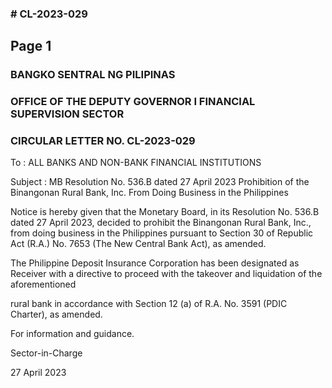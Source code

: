 ### # CL-2023-029

## Page 1

### BANGKO SENTRAL NG PILIPINAS

### OFFICE OF THE DEPUTY GOVERNOR I FINANCIAL SUPERVISION SECTOR

### CIRCULAR LETTER NO. CL-2023-029

To : ALL BANKS AND NON-BANK FINANCIAL INSTITUTIONS

Subject : MB Resolution No. 536.B dated 27 April 2023 Prohibition of the Binangonan Rural Bank, Inc. From Doing Business in the Philippines

Notice is hereby given that the Monetary Board, in its Resolution No. 536.B dated 27 April 2023, decided to prohibit the Binangonan Rural Bank, Inc., from doing business in the Philippines pursuant to Section 30 of Republic Act (R.A.) No. 7653 (The New Central Bank Act), as amended.

The Philippine Deposit Insurance Corporation has been designated as Receiver with a directive to proceed with the takeover and liquidation of the aforementioned

rural bank in accordance with Section 12 (a) of R.A. No. 3591 (PDIC Charter), as amended.

For information and guidance.

Sector-in-Charge

27 April 2023

